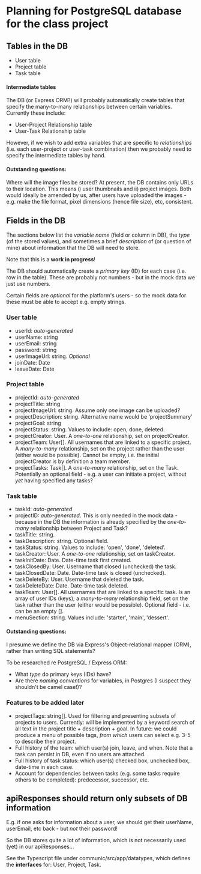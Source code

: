 # Planning for PostgreSQL database for the class project
## Tables in the DB
* User table
* Project table
* Task table

#### Intermediate tables
The DB (or Express ORM?) will probably automatically create tables that specify the many-to-many relationships between certain variables. Currently these include:
* User-Project Relationship table
* User-Task Relationship table

However, if we wish to add extra variables that are specific to _relationships_ (i.e. each user-project or user-task combination) then we probably need to specify the intermediate tables by hand.

#### Outstanding questions:
Where will the image files be stored? At present, the DB contains only URLs to their location. This means i) user thumbnails and ii) project images. Both would ideally be amended by us, after users have uploaded the images - e.g. make the file format, pixel dimensions (hence file size), etc, consistent.

## Fields in the DB
The sections below list the _variable name_ (field or column in DB), the _type_ (of the stored values), and sometimes a brief _description_ of (or question of mine) about information that the DB will need to store.

Note that this is a **work in progress**!

The DB should automatically create a _primary key_ (ID) for each case (i.e. row in the table). These are probably not numbers - but in the mock data we just use numbers.

Certain fields are _optional_ for the platform's users - so the mock data for these must be able to accept e.g. empty strings.


### User table

* userId: _auto-generated_
* userName: string
* userEmail: string
* password: string
* userImageUrl: string. _Optional_
* joinDate: Date
* leaveDate: Date

### Project table

* projectId: _auto-generated_
* projectTitle: string
* projectImageUrl: string. Assume only _one_ image can be uploaded?
* projectDescription: string. Alternative name would be ‘projectSummary’
* projectGoal: string
* projectStatus: string. Values to include: open, done, deleted.
* projectCreator: User. A _one-to-one_ relationship, set on projectCreator.
* projectTeam: User[]. All usernames that are linked to a specific project. A _many-to-many_ relationship, set on the project rather than the user (either would be possible). Cannot be empty, i.e. the initial projectCreator is by definition a team member.
* projectTasks: Task[]. A _one-to-many_ relationship, set on the Task. Potentially an optional field - e.g. a user can initiate a project, without _yet_ having specified any tasks?

### Task table
* taskId: _auto-generated_
* projectID: _auto-generated_. This is only needed in the mock data - because in the DB the information is already specified by the _one-to-many_ relationship between Project and Task?
* taskTitle: string.
* taskDescription: string. Optional field.
* taskStatus: string. Values to include: 'open', 'done', 'deleted'.
* taskCreator: User. A _one-to-one_ relationship, set on taskCreator.
* taskInitDate: Date. Date-time task first created.
* taskClosedBy: User. Username that closed (unchecked) the task.
* taskClosedDate: Date. Date-time task is closed (unchecked).
* taskDeleteBy: User. Username that deleted the task.
* taskDeleteDate: Date. Date-time task deleted.
* taskTeam: User[]. All usernames that are linked to a specific task. Is an array of user IDs (keys); a _many-to-many_ relationship field, set on the task rather than the user (either would be possible). Optional field - i.e. can be an empty [].
* menuSection: string. Values include: 'starter', 'main', 'dessert'.

#### Outstanding questions:
I presume we define the DB via Express's Object-relational mapper (ORM), rather than writing SQL statements?

To be researched re PostgreSQL / Express ORM:
* What _type_ do primary keys (IDs) have?
* Are there _naming conventions_ for variables, in Postgres (I suspect they shouldn't be camel case!)?


### Features to be added later
* projectTags: string[]. Used for filtering and presenting subsets of projects to users. Currently: will be implemented by a keyword search of all text in the project title + description + goal. In future: we could produce a menu of possible tags, _from which_ users can select e.g. 3-5 to describe their project.
* Full history of the team: which user(s) join, leave, and when. Note that a task can persist in DB, even if no users are attached.
* Full history of task status: which user(s) checked box, unchecked box, date-time in each case.
* Account for dependencies between tasks (e.g. some tasks require others to be completed): predecessor, successor, etc.


## apiResponses should return only subsets of DB information
E.g. if one asks for information about a user, we should get their userName, userEmail, etc back - but _not_ their password!

So the DB stores quite a lot of information, which is not necessarily used (yet) in our apiResponses...

See the Typescript file under communic/src/app/datatypes, which defines the  **interfaces** for: User, Project, Task.
